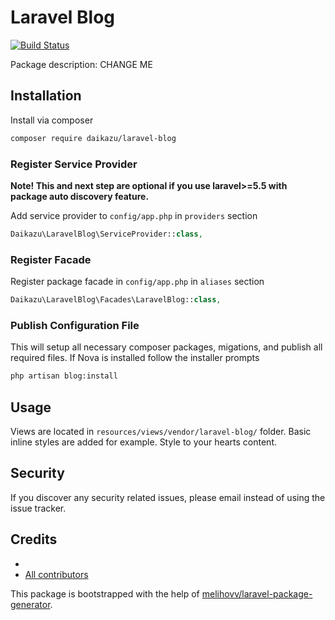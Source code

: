 # Laravel Blog

[![Build Status](https://travis-ci.org/daikazu/laravel-blog.svg?branch=master)](https://travis-ci.org/daikazu/laravel-blog)
<!--[![styleci](https://styleci.io/repos/CHANGEME/shield)](https://styleci.io/repos/CHANGEME)-->
<!--[![Scrutinizer Code Quality](https://scrutinizer-ci.com/g/daikazu/laravel-blog/badges/quality-score.png?b=master)](https://scrutinizer-ci.com/g/daikazu/laravel-blog/?branch=master)-->
<!--[![SensioLabsInsight](https://insight.sensiolabs.com/projects/CHANGEME/mini.png)](https://insight.sensiolabs.com/projects/CHANGEME)-->
<!--[![Coverage Status](https://coveralls.io/repos/github/daikazu/laravel-blog/badge.svg?branch=master)](https://coveralls.io/github/daikazu/laravel-blog?branch=master)-->

<!--[![Packagist](https://img.shields.io/packagist/v/daikazu/laravel-blog.svg)](https://packagist.org/packages/daikazu/laravel-blog)-->
<!--[![Packagist](https://poser.pugx.org/daikazu/laravel-blog/d/total.svg)](https://packagist.org/packages/daikazu/laravel-blog)-->
<!--[![Packagist](https://img.shields.io/packagist/l/daikazu/laravel-blog.svg)](https://packagist.org/packages/daikazu/laravel-blog)-->

Package description: CHANGE ME

## Installation

Install via composer
```bash
composer require daikazu/laravel-blog
```

### Register Service Provider

**Note! This and next step are optional if you use laravel>=5.5 with package
auto discovery feature.**

Add service provider to `config/app.php` in `providers` section
```php
Daikazu\LaravelBlog\ServiceProvider::class,
```

### Register Facade

Register package facade in `config/app.php` in `aliases` section
```php
Daikazu\LaravelBlog\Facades\LaravelBlog::class,
```

### Publish Configuration File


This will setup all necessary composer packages, migations, and publish all required files. If Nova is installed follow the installer prompts

```bash
php artisan blog:install
```

## Usage


Views are located in `resources/views/vendor/laravel-blog/` folder. Basic inline styles are added for example. Style to your hearts content.



## Security

If you discover any security related issues, please email 
instead of using the issue tracker.

## Credits

- [](https://github.com/daikazu/laravel-blog)
- [All contributors](https://github.com/daikazu/laravel-blog/graphs/contributors)

This package is bootstrapped with the help of
[melihovv/laravel-package-generator](https://github.com/melihovv/laravel-package-generator).
